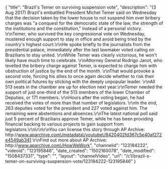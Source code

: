 {
    "title": "Brazil's Temer on surviving suspension vote",
    "description": "(3 Aug 2017) Brazil's embattled President Michel Temer said on Wednesday that the decision taken by the lower house to not suspend him over bribery charges was \"a conquest for the democratic state of the law, the strength of the institutions and the constitution,\" instead of a personal victory. \r\nTemer, who survived the key congressional vote on Wednesday, mustered enough support to stay in office and avoid being tried by the country's highest court.\r\nHe spoke briefly to the journalists from the presidential palace, immediately after the last lawmaker voted calling on Brazilians to stay united. \r\nWhile Temer was clearly victorious, he won't likely have much time to celebrate. \r\nAttorney General Rodrigo Janot, who levelled the bribery charge against Temer, is expected to charge him with obstruction of justice by the end of the month. \r\nThat would provoke a second vote, forcing his allies to once again decide whether to risk their own political futures by sticking with the deeply unpopular leader. \r\nAll 513 seats in the chamber are up for election next year.\r\nTemer needed the support of just one-third of the 513 members of the lower Chamber of Deputies, or 171 members. \r\nHours after the voting began, he had received the votes of more than that number of legislators. \r\nIn the end, 263 deputies voted for the president and 227 voted against him. The remaining were abstentions and absences.\r\nThe latest national poll said just 5 percent of Brazilians approve Temer, while he has been providing financial backing to various projects to gain support from legislators.\r\n\r\n\r\nYou can license this story through AP Archive: http:\/\/www.aparchive.com\/metadata\/youtube\/8420402fd367c5e40af272e4549ab341 \r\nFind out more about AP Archive: http:\/\/www.aparchive.com\/HowWeWork",
    "channelid": "123184222",
    "videoid": "123195846",
    "date_created": "1502160078",
    "date_modified": "1508437331",
    "type": "",
    "layout": "channelVideo",
    "url": "\/c1\/brazil-s-temer-on-surviving-suspension-vote\/123184222-123195846"
}